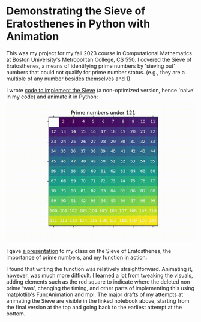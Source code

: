 # Demonstrating the Sieve of Eratosthenes in Python with Animation
This was my project for my fall 2023 course in Computational Mathematics at Boston University's Metropolitan College, CS 550.
I covered the Sieve of Eratosthenes, a means of identifying prime numbers by 'sieving out' numbers that could not qualify for prime number status.
(e.g., they are a multiple of any number besides themselves and 1)

I wrote [code to implement the Sieve](https://github.com/GriffinLyons/Sieve-of-Eratosthenes/blob/main/Naive_Sieve_of_Eratosthenes.ipynb) (a non-optimized version, hence 'naive' in my code) and animate it in Python:
![an animated demonstration of the Sieve of Eratosthenes](https://raw.githubusercontent.com/GriffinLyons/Sieve-of-Eratosthenes/main/sieve_of_eratosthenes.gif "Sieve of Eratosthenes")

I gave [a presentation](https://github.com/GriffinLyons/Sieve-of-Eratosthenes/blob/main/Griffin_Lyons_Sieve_of_Eratosthenes_16_Slide_Version.pdf) to my class on the Sieve of Eratosthenes, the importance of prime numbers, and my function in action.

I found that writing the function was relatively straightforward. Animating it, however, was much more difficult.
I learned a lot from tweaking the visuals, adding elements such as the red square to indicate where the deleted non-prime 'was', changing the timing, and other parts of implementing this using matplotlib's FuncAnimation and mpl.
The major drafts of my attempts at animating the Sieve are visible in the linked notebook above, starting from the final version at the top and going back to the earliest attempt at the bottom.

